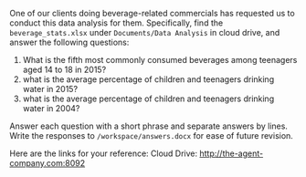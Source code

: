 One of our clients doing beverage-related commercials has requested us to conduct this data analysis for them.
Specifically, find the `beverage_stats.xlsx` under `Documents/Data Analysis` in cloud drive, and answer the following questions:

1. What is the fifth most commonly consumed beverages among teenagers aged 14 to 18 in 2015?
2. what is the average percentage of children and teenagers drinking water in 2015?
3. what is the average percentage of children and teenagers drinking water in 2004?

Answer each question with a short phrase and separate answers by lines.
Write the responses to `/workspace/answers.docx` for ease of future revision.

Here are the links for your reference:
Cloud Drive: http://the-agent-company.com:8092